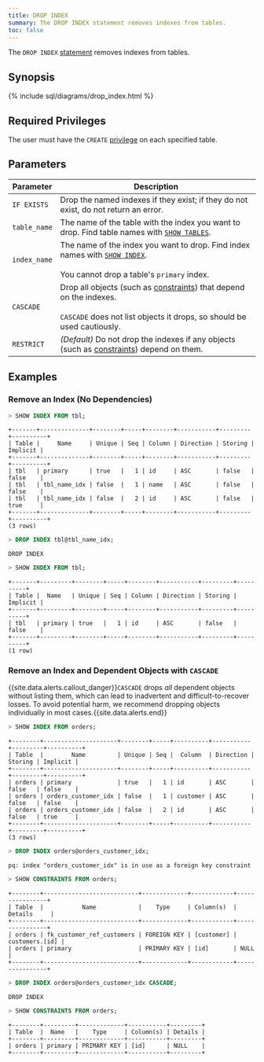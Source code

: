 ```yaml
---
title: DROP INDEX
summary: The DROP INDEX statement removes indexes from tables.
toc: false
---
```


The `DROP INDEX` [statement](sql-statements.html) removes indexes from tables.

<div id="toc"></div>

## Synopsis

{% include sql/diagrams/drop_index.html %}

## Required Privileges

The user must have the `CREATE` [privilege](privileges.html) on each specified table.

## Parameters

| Parameter | Description |
|-----------|-------------|
| `IF EXISTS`	| Drop the named indexes if they exist; if they do not exist, do not return an error.|
| `table_name`	| The name of the table with the index you want to drop. Find table names with [`SHOW TABLES`](show-tables.html).|
| `index_name`	| The name of the index you want to drop. Find index names with [`SHOW INDEX`](show-index.html).<br/><br/>You cannot drop a table's `primary` index.|
| `CASCADE`	| Drop all objects (such as [constraints](constraints.html)) that depend on the indexes.<br><br>`CASCADE` does not list objects it drops, so should be used cautiously.|
| `RESTRICT`	| _(Default)_ Do not drop the indexes if any objects (such as [constraints](constraints.html)) depend on them.|

## Examples

### Remove an Index (No Dependencies)
~~~ sql
> SHOW INDEX FROM tbl;
~~~
~~~
+-------+--------------+--------+-----+--------+-----------+---------+----------+
| Table |     Name     | Unique | Seq | Column | Direction | Storing | Implicit |
+-------+--------------+--------+-----+--------+-----------+---------+----------+
| tbl   | primary      | true   |   1 | id     | ASC       | false   | false    |
| tbl   | tbl_name_idx | false  |   1 | name   | ASC       | false   | false    |
| tbl   | tbl_name_idx | false  |   2 | id     | ASC       | false   | true     |
+-------+--------------+--------+-----+--------+-----------+---------+----------+
(3 rows)
~~~
~~~ sql
> DROP INDEX tbl@tbl_name_idx;
~~~
~~~
DROP INDEX
~~~
~~~ sql
> SHOW INDEX FROM tbl;
~~~
~~~
+-------+---------+--------+-----+--------+-----------+---------+----------+
| Table |  Name   | Unique | Seq | Column | Direction | Storing | Implicit |
+-------+---------+--------+-----+--------+-----------+---------+----------+
| tbl   | primary | true   |   1 | id     | ASC       | false   | false    |
+-------+---------+--------+-----+--------+-----------+---------+----------+
(1 row)
~~~

### Remove an Index and Dependent Objects with `CASCADE`

{{site.data.alerts.callout_danger}}<code>CASCADE</code> drops <em>all</em> dependent objects without listing them, which can lead to inadvertent and difficult-to-recover losses. To avoid potential harm, we recommend dropping objects individually in most cases.{{site.data.alerts.end}}

~~~ sql
> SHOW INDEX FROM orders;
~~~
~~~
+--------+---------------------+--------+-----+----------+-----------+---------+----------+
| Table  |        Name         | Unique | Seq |  Column  | Direction | Storing | Implicit |
+--------+---------------------+--------+-----+----------+-----------+---------+----------+
| orders | primary             | true   |   1 | id       | ASC       | false   | false    |
| orders | orders_customer_idx | false  |   1 | customer | ASC       | false   | false    |
| orders | orders_customer_idx | false  |   2 | id       | ASC       | false   | true     |
+--------+---------------------+--------+-----+----------+-----------+---------+----------+
(3 rows)
~~~
~~~ sql
> DROP INDEX orders@orders_customer_idx;
~~~
~~~
pq: index "orders_customer_idx" is in use as a foreign key constraint
~~~
~~~ sql
> SHOW CONSTRAINTS FROM orders;
~~~
~~~
+--------+---------------------------+-------------+------------+----------------+
| Table  |           Name            |    Type     | Column(s)  |    Details     |
+--------+---------------------------+-------------+------------+----------------+
| orders | fk_customer_ref_customers | FOREIGN KEY | [customer] | customers.[id] |
| orders | primary                   | PRIMARY KEY | [id]       | NULL           |
+--------+---------------------------+-------------+------------+----------------+
~~~
~~~ sql
> DROP INDEX orders@orders_customer_idx CASCADE;
~~~
~~~
DROP INDEX
~~~
~~~ sql
> SHOW CONSTRAINTS FROM orders;
~~~
~~~
+--------+---------+-------------+-----------+---------+
| Table  |  Name   |    Type     | Column(s) | Details |
+--------+---------+-------------+-----------+---------+
| orders | primary | PRIMARY KEY | [id]      | NULL    |
+--------+---------+-------------+-----------+---------+
~~~

